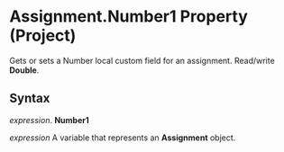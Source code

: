 
# Assignment.Number1 Property (Project)

Gets or sets a Number local custom field for an assignment. Read/write  **Double**.


## Syntax

 _expression_. **Number1**

 _expression_ A variable that represents an **Assignment** object.

